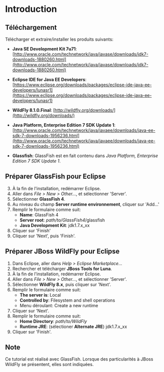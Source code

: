 Introduction
============

Téléchargement
--------------
Télécharger et extraire/installer les produits suivants:

- **Java SE Development Kit 7u71**:
[http://www.oracle.com/technetwork/java/javase/downloads/jdk7-downloads-1880260.html](http://www.oracle.com/technetwork/java/javase/downloads/jdk7-downloads-1880260.html)

- **Eclipse IDE for Java EE Developers**:
[https://www.eclipse.org/downloads/packages/eclipse-ide-java-ee-developers/lunasr1](https://www.eclipse.org/downloads/packages/eclipse-ide-java-ee-developers/lunasr1)

- **WildFly 8.1.0.Final**:
[http://wildfly.org/downloads/](http://wildfly.org/downloads/)

- **Java Platform, Enterprise Edition 7 SDK Update 1**:
[http://www.oracle.com/technetwork/java/javaee/downloads/java-ee-sdk-7-downloads-1956236.html](http://www.oracle.com/technetwork/java/javaee/downloads/java-ee-sdk-7-downloads-1956236.html)

- **Glassfish**: GlassFish est en fait contenu dans *Java Platform, Enterprise Edition 7 SDK Update 1*.


Préparer GlassFish pour Eclipse
-------------------------------
3. À la fin de l'installation, redémarrer Eclipse.
4. Aller dans *File > New > Other...*, et sélectionner 'Server'.
5. Sélectionner **GlassFish 4**.
6. Au niveau du champ **Server runtime environnement**, cliquer sur 'Add...'
7. Remplir le formulaire comme suit:
	- **Name**: GlassFish 4
	- **Server root**: *path/to/GlassFish4*/glassfish
	- **Java Development Kit**: jdk1.7.x_xx
8. Cliquer sur 'Finish'
9. Cliquer sur 'Next', puis 'Finish'.


Préparer JBoss WildFly pour Eclipse
-----------------------------------
1. Dans Eclipse, aller dans *Help > Eclipse Marketplace...*
2. Rechercher et télécharger **JBoss Tools for Luna**.
4. À la fin de l'installation, redémarrer Eclipse.
6. Aller dans *File > New > Other...*, et sélectionner 'Server'.
7. Sélectionner **WildFly 8.x**, puis cliquer sur 'Next'.
8. Remplir le formulaire comme suit:
	- **The server is**: Local
	- **Controlled by**: Filesystem and shell operations
	- Menu déroulant: Create a new runtime
9. Cliquer sur 'Next'.
10. Remplir le formulaire comme suit:
	- **Home Directory**: *path/to/WildFly*
	- **Runtime JRE**: (sélectioner **Alternate JRE**) jdk1.7.x_xx
11. Cliquer sur 'Finish'.


Note
----
Ce tutorial est réalisé avec GlassFish.
Lorsque des particularités à JBoss WildFly se présentent, elles sont indiquées.
